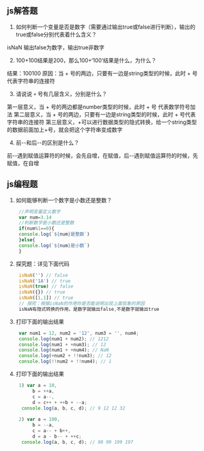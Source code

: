 ## js解答题
1. 如何判断一个变量是否是数字（需要通过输出true或false进行判断），输出的true或false分别代表着什么含义？

isNaN  输出false为数字，输出true非数字

2. 100+100结果是200，那么100+‘100’结果是什么，为什么？

结果：100100
原因：当 + 号的两边，只要有一边是string类型的时候，此时 + 号代表字符串的连接符

3. 请说说 `+` 号有几层含义，分别是什么？

第一层意义，当 + 号的两边都是number类型的时候，此时 + 号 代表数学符号加法
第二层意义，当 + 号的两边，只要有一边是string类型的时候，此时 + 号代表字符串的连接符
第三层意义，+可以进行数据类型的隐式转换，给一个string类型的数据前面加上+号，就会把这个字符串变成数字

4. 前--和后--的区别是什么？

前--遇到赋值运算符的时候，会先自增，在赋值，后--遇到赋值运算符的时候，先赋值，在自增

## js编程题

1. 如何能够判断一个数字是小数还是整数？

   ```js
    //声明变量定义数字
    var num=3.14
    //判断数字是小数还是整数
    if(num%1==0){
    console.log(`${num}是整数`)
    }else{
    console.log(`${num}是小数`)
    }
   ```

2. 探究题：详见下面代码

   ```js
    isNaN('') // false
    isNaN('1A') // true
    isNaN(true) // false
    isNaN({}) // true
    isNaN([1,1]) // true
    // 探究：根据isNaN的作用你是否能说明出现上面现象的原因
    isNaN有隐式转换的作用，是数字就输出false,不是数字就输出true
   ```

3. 打印下面的输出结果

   ```js
    var num1 = 12, num2 = '12', num3 = '', num4;
    console.log(num1 + num2); // 1212
    console.log(num1 + +num3); // 12
    console.log(num1 + +num4); // NaN
    console.log(+num2 + !!num3); // 12
    console.log(!!num2 + !!num4); // 1
   ```

4. 打印下面的输出结果

   ```js
    1) var a = 10,
         b = ++a,
         c = a--,
         d = c++ + ++b + --a;
     console.log(a, b, c, d); // 9 12 12 32 
    
    2) var a = 100,
         b = --a,
         c = a-- + b++,
         d = a - b-- + ++c;
     console.log(a, b, c, d); // 98 99 199 197
   ```
